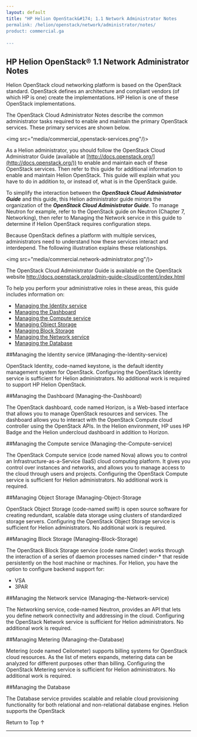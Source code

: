 ```yaml
---
layout: default
title: "HP Helion OpenStack&#174; 1.1 Network Administrator Notes
permalink: /helion/openstack/network/administrator/notes/
product: commercial.ga

---
```

<!--UNDER REVISION-->


<script>

function PageRefresh {
onLoad="window.refresh"
}

PageRefresh();

</script>
<!--
<p style="font-size: small;"> <a href="/helion/openstack/">&#9664; PREV | <a href="/helion/openstack/">&#9650; UP</a> | <a href="/helion/openstack/faq/">NEXT &#9654; </a></p>
-->

## HP Helion OpenStack&reg; 1.1 Network Administrator Notes

Helion OpenStack cloud networking platform is based on the OpenStack standard. OpenStack defines an architecture and compliant vendors (of which HP is one) create the implementations. HP Helion is one of these OpenStack implementations. 

The OpenStack Cloud Administrator Notes describe the common administrator tasks required to enable and maintain the primary OpenStack services. These primary services are shown below.


<img src="media/commercial_openstack-services.png"/)>


As a Helion administrator, you should follow the OpenStack Cloud Administrator Guide (available at [http://docs.openstack.org/](http://docs.openstack.org/)) to enable and maintain each of these OpenStack services. Then refer to this guide for additional information to enable and maintain Helion OpenStack. This guide will explain what you have to do in addition to, or instead of, what is in the OpenStack guide.

To simplify the interaction between the ***OpenStack Cloud Administrator Guide*** and this guide, this Helion administrator guide mirrors the organization of the ***OpenStack Cloud Administrator Guide***. To manage Neutron for example, refer to the OpenStack guide on Neutron (Chapter 7, Networking), then refer to Managing the Network service in this guide to determine if Helion OpenStack requires configuration steps. 

Because OpenStack defines a platform with multiple services, administrators need to understand how these services interact and interdepend. The following illustration explains these relationships. 


<img src="media/commercial.network-administrator.png"/)>




The OpenStack Cloud Administrator Guide is available on the OpenStack website http://docs.openstack.org/admin-guide-cloud/content/index.html 

To help you perform your administrative roles in these areas, this guide includes information on:

* [Managing the Identity service](#Managing-the-Identity-service)
* [Managing  the Dashboard](#Managing-the-Dashboard)
* [Managing the Compute service](#Managing-the-Compute-service)
* [Managing Object Storage](#Managing-Object-Storage)
* [Managing Block Storage](#Managing-Block-Storage)
* [Managing the Network service](#Managing-the-Network-service)
* [Managing the Database](#Managing-the-Database)


##Managing the Identity service (#Managing-the-Identity-service)

OpenStack Identity, code-named keystone, is the default identity management system for OpenStack. Configuring the OpenStack Identity service is sufficient for Helion administrators. No additional work is required to support HP Helion OpenStack.

##Managing the Dashboard (Managing-the-Dashboard)

The OpenStack dashboard, code named Horizon, is a Web-based interface that allows you to manage OpenStack resources and services. The dashboard allows you to interact with the OpenStack Compute cloud controller using the OpenStack APIs. 
In the Helion environment, HP uses HP Badge and the Helion undercloud dashboard in addition to Horizon.

##Managing the Compute service (Managing-the-Compute-service)

The OpenStack Compute service (code named Nova) allows you to control an Infrastructure-as-a-Service (IaaS) cloud computing platform. It gives you control over instances and networks, and allows you to manage access to the cloud through users and projects.
Configuring the OpenStack Compute service is sufficient for Helion administrators. No additional work is required.

##Managing Object Storage (Managing-Object-Storage

OpenStack Object Storage (code-named swift) is open source software for creating redundant, scalable data storage using clusters of standardized storage servers. Configuring the OpenStack Object Storage service is sufficient for Helion administrators. No additional work is required.

##Managing Block Storage (Managing-Block-Storage)

The OpenStack Block Storage service (code name Cinder) works through the interaction of a series of daemon processes named cinder-* that reside persistently on the host machine or machines.  For Helion, you have the option to configure backend support for:

* VSA
* 3PAR

##Managing the Network service (Managing-the-Network-service)

The Networking service, code-named Neutron, provides an API that lets you define network connectivity and addressing in the cloud.  Configuring the OpenStack Network service is sufficient for Helion administrators. No additional work is required.

##Managing Metering  (Managing-the-Database)

Metering (code named Ceilometer) supports billing systems for OpenStack cloud resources.  As the list of meters expands, metering data can be analyzed for different purposes other than billing.  Configuring the OpenStack Metering service is sufficient for Helion administrators. No additional work is required.

##Managing the Database

The Database service provides scalable and reliable cloud provisioning functionality for both relational and non-relational database engines. Helion supports the OpenStack 



<a href="#top" style="padding:14px 0px 14px 0px; text-decoration: none;"> Return to Top &#8593; </a>

----